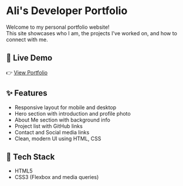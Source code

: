 # Ali's Developer Portfolio

Welcome to my personal portfolio website!  
This site showcases who I am, the projects I've worked on, and how to connect with me.

## 🚀 Live Demo

👉 [View Portfolio](https://your-portfolio-link.com)

## ✨ Features

- Responsive layout for mobile and desktop
- Hero section with introduction and profile photo
- About Me section with background info
- Project list with GitHub links
- Contact and Social media links
- Clean, modern UI using HTML, CSS

## 🧠 Tech Stack

- HTML5
- CSS3 (Flexbox and media queries)
